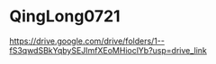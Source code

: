 # QingLong0721
https://drive.google.com/drive/folders/1--fS3qwdSBkYqbySEJImfXEoMHioclYb?usp=drive_link
